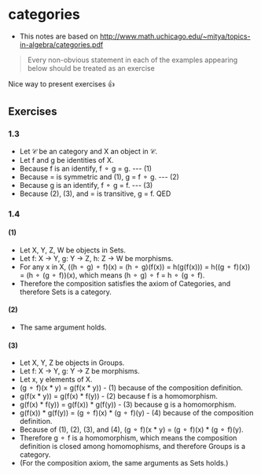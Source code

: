 # categories

- This notes are based on http://www.math.uchicago.edu/~mitya/topics-in-algebra/categories.pdf

> Every non-obvious statement in each of the examples appearing below should be treated
as an exercise

Nice way to present exercises :+1:

## Exercises

### 1.3

- Let 𝒞 be an category and X an object in 𝒞.
- Let f and g be identities of X.
- Because f is an identify, f ⚬ g = g. --- (1)
- Because = is symmetric and (1), g = f ⚬ g. --- (2)
- Because g is an identify, f ⚬ g = f. --- (3)
- Because (2), (3), and = is transitive, g = f. QED

### 1.4

#### (1)

- Let X, Y, Z, W be objects in Sets.
- Let f: X -> Y, g: Y -> Z, h: Z -> W be morphisms.
- For any x in X, ((h ⚬ g) ⚬ f)(x) = (h ⚬ g)(f(x)) = h(g(f(x))) = h((g ⚬ f)(x)) = (h ⚬ (g ⚬ f))(x), which means (h ⚬ g) ⚬ f = h ⚬ (g ⚬ f).
- Therefore the composition satisfies the axiom of Categories, and therefore Sets is a category.

#### (2)

- The same argument holds.

#### (3)

- Let X, Y, Z be objects in Groups.
- Let f: X -> Y, g: Y -> Z be morphisms.
- Let x, y elements of X.
- (g ⚬ f)(x * y) = g(f(x * y)) - (1) because of the composition definition.
- g(f(x * y)) = g(f(x) * f(y)) - (2) because f is a homomorphism.
- g(f(x) * f(y)) = g(f(x)) * g(f(y)) - (3) because g is a homomorphism.
- g(f(x)) * g(f(y)) = (g ⚬ f)(x) * (g ⚬ f)(y) - (4) because of the composition definition.
- Because of (1), (2), (3), and (4), (g ⚬ f)(x * y) = (g ⚬ f)(x) * (g ⚬ f)(y).
- Therefore g ⚬ f is a homomorphism, which means the composition definition is closed among homomophisms, and therefore Groups is a category.
- (For the composition axiom, the same arguments as Sets holds.)
